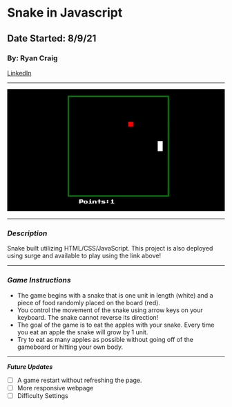 # Snake in Javascript
## Date Started: 8/9/21
### By: Ryan Craig

[LinkedIn](https://www.linkedin.com/in/ryancraigeit/)

***
![game](SnakeGame.gif)
***

### *Description*

Snake built utilizing HTML/CSS/JavaScript. This project is also deployed using surge and available to play using the link above!

***

### *Game Instructions*

* The game begins with a snake that is one unit in length (white) and a piece of food randomly placed on the board (red).
* You control the movement of the snake using arrow keys on your keyboard. The snake cannot reverse its direction!
* The goal of the game is to eat the apples with your snake. Every time you eat an apple the snake will grow by 1 unit.
* Try to eat as many apples as possible without going off of the gameboard or hitting your own body.

***

***Future Updates***

- [ ] A game restart without refreshing the page.
- [ ] More responsive webpage
- [ ] Difficulty Settings

<!-- *** -->

<!-- **Credits**: -->
